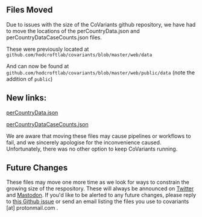 Files Moved
----

Due to issues with the size of the CoVariants github repository, we have had to move the locations of the perCountryData.json and perCountryDataCaseCounts.json files.

These were previously located at `github.com/hodcroftlab/covariants/blob/master/web/data`

And can now be found at
`github.com/hodcroftlab/covariants/blob/master/web/public/data` (note the addition of `public`)


New links:
---
[perCountryData.json](https://github.com/hodcroftlab/covariants/blob/master/web/public/data/perCountryData.json)

[perCountryDataCaseCounts.json](https://github.com/hodcroftlab/covariants/blob/master/web/public/data/perCountryDataCaseCounts.json)


We are aware that moving these files may cause pipelines or workflows to fail, and we sincerely apologise for the inconvenience caused. Unfortunately, there was no other option to keep CoVariants running.

Future Changes
----

These files may move one more time as we look for ways to constrain the growing size of the respository. These will always be announced on [Twitter](https://twitter.com/firefoxx66) and [Mastodon](https://mstdn.science/@firefoxx66). If you'd like to be alerted to any future changes, please reply to [this Github issue](https://github.com/hodcroftlab/covariants/discussions/386) or send an email listing the files you use to covariants [at] protonmail.com .